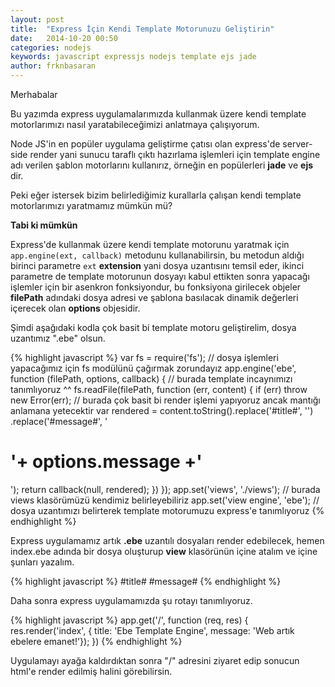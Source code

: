 ```yaml
---
layout: post
title:  "Express İçin Kendi Template Motorunuzu Geliştirin"
date:   2014-10-20 00:50
categories: nodejs
keywords: javascript expressjs nodejs template ejs jade
author: frknbasaran
---
```

Merhabalar

Bu yazımda express uygulamalarımızda kullanmak üzere kendi template motorlarımızı nasıl yaratabileceğimizi anlatmaya çalışıyorum.

 Node JS'in en popüler uygulama geliştirme çatısı olan express'de server-side render yani sunucu taraflı çıktı hazırlama işlemleri için template engine adı verilen şablon motorlarını kullanırız, örneğin en popülerleri <b>jade</b> ve <b>ejs</b> dir.<!--more-->

Peki eğer istersek bizim belirlediğimiz kurallarla çalışan kendi template motorlarımızı yaratmamız mümkün mü?

<b>Tabi ki mümkün</b>

 Express'de kullanmak üzere kendi template motorunu yaratmak için <code>app.engine(ext, callback)</code> metodunu kullanabilirsin, bu metodun aldığı birinci parametre <code>ext</code> <b>extension</b> yani dosya uzantısını temsil eder, ikinci parametre de template motorunun dosyayı kabul ettikten sonra yapacağı işlemler için bir asenkron fonksiyondur, bu fonksiyona girilecek objeler <b>filePath</b> adındaki dosya adresi ve  şablona basılacak dinamik değerleri içerecek olan <b>options</b> objesidir.

 Şimdi aşağıdaki kodla çok basit bi template motoru geliştirelim, dosya uzantımız ".ebe" olsun.

{% highlight javascript %}
var fs = require('fs'); // dosya işlemleri yapacağımız için fs modülünü çağırmak zorundayız
app.engine('ebe', function (filePath, options, callback) { // burada template incaynımızı tanımlıyoruz ^^
  fs.readFile(filePath, function (err, content) {
    if (err) throw new Error(err);
    // burada çok basit bi render işlemi yapıyoruz ancak mantığı anlamana yetecektir
    var rendered = content.toString().replace('#title#', '<title>'+ options.title +'</title>')
    .replace('#message#', '<h1>'+ options.message +'</h1>');
    return callback(null, rendered);
  })
});
app.set('views', './views'); // burada views klasörümüzü kendimiz belirleyebiliriz
app.set('view engine', 'ebe'); // dosya uzantımızı belirterek template motorumuzu express'e tanımlıyoruz
{% endhighlight %}



 Express uygulamamız artık <b>.ebe</b> uzantılı dosyaları render edebilecek, hemen index.ebe adında bir dosya oluşturup <b>view</b> klasörünün içine atalım ve içine şunları yazalım.

{% highlight javascript %}
#title#
#message#
{% endhighlight %}

Daha sonra express uygulamamızda şu rotayı tanımlıyoruz.


{% highlight javascript %}
app.get('/', function (req, res) {
  res.render('index', { title: 'Ebe Template Engine', message: 'Web artık ebelere emanet!'});
})
{% endhighlight %}

Uygulamayı ayağa kaldırdıktan sonra "/" adresini ziyaret edip sonucun html'e render edilmiş halini görebilirsin.
